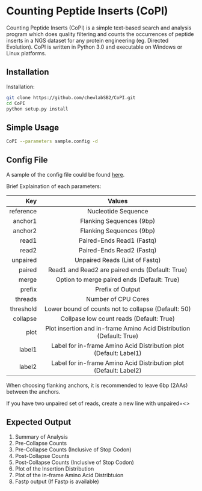 # Counting Peptide Inserts (CoPI)

Counting Peptide Inserts (CoPI) is a simple text-based search and analysis program which does quality filtering and counts the occurrences of peptide inserts in a NGS dataset for any protein engineering (eg. Directed Evolution). CoPI is written in Python 3.0 and executable on Windows or Linux platforms.

Installation 
------------

Installation:
```bash 
git clone https://github.com/chewlabSB2/CoPI.git
cd CoPI 
python setup.py install
```

Simple Usage
------------

```bash
CoPI --parameters sample.config -d
```

Config File
-----------

A sample of the config file could be found [here](https://github.com/chewlabSB2/CoPI/blob/main/sample.config).

Brief Explaination of each parameters:

| Key        | Values          |
|-----------:|:---------------:|
| reference | Nucleotide Sequence |
| anchor1 | Flanking Sequences (9bp) |
| anchor2 | Flanking Sequences (9bp) |
| read1 | Paired-Ends Read1 (Fastq) |
| read2 | Paired-Ends Read2 (Fastq) |
| unpaired | Unpaired Reads (List of Fastq) |
| paired | Read1 and Read2 are paired ends (Default: True) |
| merge | Option to merge paired ends (Default: True) |
| prefix | Prefix of Output |
| threads | Number of CPU Cores |
| threshold | Lower bound of counts not to collapse (Default: 50) |
| collapse | Collpase low count reads (Default: True) |
| plot | Plot insertion and in-frame Amino Acid Distribution (Default: True) |
| label1 | Label for in-frame Amino Acid Distribution plot (Default: Label1) |
| label2 | Label for in-frame Amino Acid Distribution plot (Default: Label2) |

When choosing flanking anchors, it is recommended to leave 6bp (2AAs) between the anchors. 

If you have two unpaired set of reads, create a new line with unpaired=<>

Expected Output
---------------
1. Summary of Analysis
2. Pre-Collapse Counts
3. Pre-Collapse Counts (Inclusive of Stop Codon)
4. Post-Collapse Counts 
5. Post-Collapse Counts (Inclusive of Stop Codon)
6. Plot of the Insertion Distribution
7. Plot of the in-frame Amino Acid Distribtuion
8. Fastp output (If Fastp is available)
